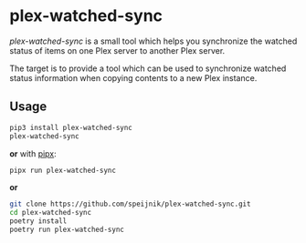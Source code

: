 # plex-watched-sync

*plex-watched-sync* is a small tool which helps you synchronize
the watched status of items on one Plex server to another Plex server.

The target is to provide a tool which can be used to synchronize watched
status information when copying contents to a new Plex instance.

## Usage

```bash
pip3 install plex-watched-sync
plex-watched-sync
```

**or** with [pipx](https://github.com/pypa/pipx#install-pipx):

```bash
pipx run plex-watched-sync
```

**or**

```bash
git clone https://github.com/speijnik/plex-watched-sync.git
cd plex-watched-sync
poetry install
poetry run plex-watched-sync
```
